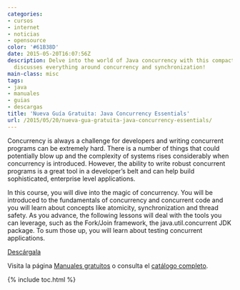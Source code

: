 ```yaml
---
categories:
- cursos
- internet
- noticias
- opensource
color: '#61B38D'
date: 2015-05-20T16:07:56Z
description: Delve into the world of Java concurrency with this compact guide that
  discusses everything around concurrency and synchronization!
main-class: misc
tags:
- java
- manuales
- guias
- descargas
title: 'Nueva Guía Gratuita: Java Concurrency Essentials'
url: /2015/05/20/nueva-gua-gratuita-java-concurrency-essentials/
---
```


<figure>
<a href="http://bashyc-blogspot.tradepub.com/c/pubRD.mpl?sr=oc&_t=oc:&qf=w_java06" target="_blank"><amp-img on="tap:lightbox1" role="button" tabindex="0" layout="responsive" src="/assets/img/Nueva Guía Gratuita: Java Concurrency Essentials.jpg" title="{{ page.title }}" alt="{{ page.title }}" width="175px" height="259px" /></a>
</figure>

Concurrency is always a challenge for developers and writing concurrent programs can be extremely hard. There is a number of things that could potentially blow up and the complexity of systems rises considerably when concurrency is introduced. However, the ability to write robust concurrent programs is a great tool in a developer’s belt and can help build sophisticated, enterprise level applications.

<!--ad-->

In this course, you will dive into the magic of concurrency. You will be introduced to the fundamentals of concurrency and concurrent code and you will learn about concepts like atomicity, synchronization and thread safety. As you advance, the following lessons will deal with the tools you can leverage, such as the Fork/Join framework, the java.util.concurrent JDK package. To sum those up, you will learn about testing concurrent applications.

<div class="button-post">
<a href="http://bashyc-blogspot.tradepub.com/c/pubRD.mpl?sr=oc&_t=oc:&qf=w_java06" target="_blank">Descárgala</a>
</div>

Visita la página [Manuales gratuitos][2] o consulta el [catálogo completo][3].

[2]: https://elbauldelprogramador.com/manuales-gratuitos/
[3]: http://elbauldelprogramador.tradepub.com/category/information-technology/1207/ "Catálogo completo de Guías gratuítas "

{% include toc.html %}
